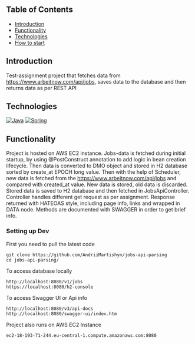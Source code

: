 
## Table of Contents
- [Introduction](#introduction)
- [Functionality](#functionality)
- [Technologies](#technologies)
- [How to start](#setting-up-dev)

## Introduction
Test-assignment project that fetches data from https://www.arbeitnow.com/api/jobs, saves data to the database 
and then returns data as per REST API

## Technologies
[![Java](https://img.shields.io/badge/Java-ED8B00?style=for-the-badge&logo=java&logoColor=white)](https://openjdk.org/)
[![Spring](https://img.shields.io/badge/Spring-6DB33F?style=for-the-badge&logo=spring&logoColor=white)](https://spring.io/)

## Functionality

Project is hosted on AWS EC2 instance. Jobs-data is fetched during initial startup, by using @PostConstruct annotation to add logic in bean creation lifecycle.
Then data is converted to DMO object and stored in H2 database sorted by create_at EPOCH long value.
Then with the help of Scheduler, new data is fetched from the https://www.arbeitnow.com/api/jobs and compared with 
created_at value. New data is stored, old data is discarded.
Stored data is saved to H2 database and then fetched in JobsApiController. Controller handles different get request 
as per assignment. Response returned with HATEOAS style, including page info, links and wrapped in DATA node.
Methods are documented with SWAGGER in order to get brief info.

### Setting up Dev

First you need to pull the latest code

```shell
git clone https://github.com/AndriiMartishyn/jobs-api-parsing
cd jobs-api-parsing/
```

To access database locally
```shell
http://localhost:8080/v1/jobs
https://localhost:8080/h2-console
```

To access Swagger UI or Api info
```shell
http://localhost:8080/v3/api-docs
http://localhost:8080/swagger-ui/index.htm
```

Project also runs on AWS EC2 Instance

```shell
ec2-18-193-71-244.eu-central-1.compute.amazonaws.com:8080
```